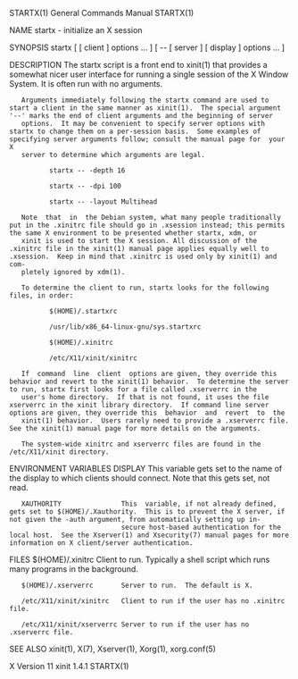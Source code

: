 STARTX(1)                                                                                  General Commands Manual                                                                                  STARTX(1)

NAME
       startx - initialize an X session

SYNOPSIS
       startx [ [ client ] options ... ] [ -- [ server ] [ display ] options ... ]

DESCRIPTION
       The startx script is a front end to xinit(1) that provides a somewhat nicer user interface for running a single session of the X Window System.  It is often run with no arguments.

       Arguments immediately following the startx command are used to start a client in the same manner as xinit(1).  The special argument '--' marks the end of client arguments and the beginning of server
       options.  It may be convenient to specify server options with startx to change them on a per-session basis.  Some examples of specifying server arguments follow; consult the manual page for  your  X
       server to determine which arguments are legal.

              startx -- -depth 16

              startx -- -dpi 100

              startx -- -layout Multihead

       Note  that  in  the Debian system, what many people traditionally put in the .xinitrc file should go in .xsession instead; this permits the same X environment to be presented whether startx, xdm, or
       xinit is used to start the X session. All discussion of the .xinitrc file in the xinit(1) manual page applies equally well to .xsession.  Keep in mind that .xinitrc is used only by xinit(1) and com‐
       pletely ignored by xdm(1).

       To determine the client to run, startx looks for the following files, in order:

              $(HOME)/.startxrc

              /usr/lib/x86_64-linux-gnu/sys.startxrc

              $(HOME)/.xinitrc

              /etc/X11/xinit/xinitrc

       If  command  line  client  options are given, they override this behavior and revert to the xinit(1) behavior.  To determine the server to run, startx first looks for a file called .xserverrc in the
       user's home directory.  If that is not found, it uses the file xserverrc in the xinit library directory.  If command line server options are given, they override this  behavior  and  revert  to  the
       xinit(1) behavior.  Users rarely need to provide a .xserverrc file.  See the xinit(1) manual page for more details on the arguments.

       The system-wide xinitrc and xserverrc files are found in the /etc/X11/xinit directory.

ENVIRONMENT VARIABLES
       DISPLAY                  This variable gets set to the name of the display to which clients should connect.  Note that this gets set, not read.

       XAUTHORITY               This  variable, if not already defined, gets set to $(HOME)/.Xauthority.  This is to prevent the X server, if not given the -auth argument, from automatically setting up in‐
                                secure host-based authentication for the local host.  See the Xserver(1) and Xsecurity(7) manual pages for more information on X client/server authentication.

FILES
       $(HOME)/.xinitrc         Client to run.  Typically a shell script which runs many programs in the background.

       $(HOME)/.xserverrc       Server to run.  The default is X.

       /etc/X11/xinit/xinitrc   Client to run if the user has no .xinitrc file.

       /etc/X11/xinit/xserverrc Server to run if the user has no .xserverrc file.

SEE ALSO
       xinit(1), X(7), Xserver(1), Xorg(1), xorg.conf(5)

X Version 11                                                                                     xinit 1.4.1                                                                                        STARTX(1)
